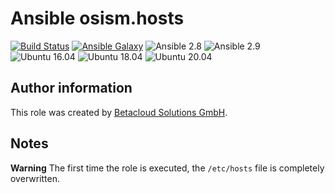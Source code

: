 # Ansible osism.hosts

[![Build Status](https://travis-ci.org/osism/ansible-hosts.svg?branch=master)](https://travis-ci.org/osism/ansible-hosts)
[![Ansible Galaxy](https://img.shields.io/badge/Ansible%20Galaxy-osism.hosts-blue.svg)](https://galaxy.ansible.com/osism/hosts/)
![Ansible 2.8](https://img.shields.io/badge/Ansible-2.8-green.png?style=flat)
![Ansible 2.9](https://img.shields.io/badge/Ansible-2.9-green.png?style=flat)
![Ubuntu 16.04](https://img.shields.io/badge/Ubuntu-16.04-orange.png?style=flat)
![Ubuntu 18.04](https://img.shields.io/badge/Ubuntu-18.04-orange.png?style=flat)
![Ubuntu 20.04](https://img.shields.io/badge/Ubuntu-20.04-orange.png?style=flat)

Author information
------------------

This role was created by [Betacloud Solutions GmbH](https://www.betacloud-solutions.de).

Notes
-----

**Warning** The first time the role is executed, the ``/etc/hosts`` file is completely overwritten.

